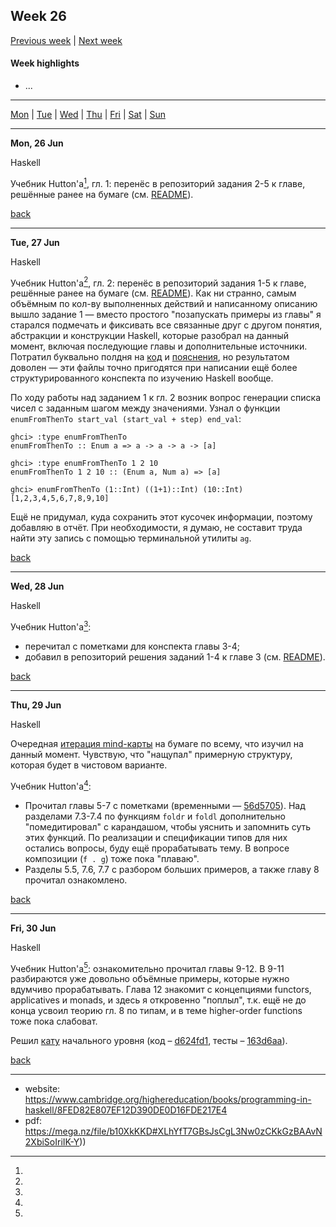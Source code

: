 <a name="top"></a>
## Week 26

[Previous week](./2023wk25.md) | [Next week]()


#### Week highlights

- ...

---

[Mon](#mo) | [Tue](#tu) | [Wed](#we) | [Thu](#th) | [Fri](#fr) | [Sat](#sa) | [Sun](#su)

---

<a name="mo"></a>
**Mon, 26 Jun**

Haskell

Учебник Hutton'a[^hutton-textbook], гл. 1: перенёс в репозиторий задания 2-5 к главе, решённые ранее на бумаге (см. [README](https://github.com/DanilTsygolnik/learn_haskell/blob/a79d8367687e1808f29245da1bef1cef0f346c13/exercises/textbook-hutton/README.md#ch1)).

[back](#top)

---

<a name="tu"></a>
**Tue, 27 Jun**

Haskell

Учебник Hutton'a[^hutton-textbook], гл. 2: перенёс в репозиторий задания 1-5 к главе, решённые ранее на бумаге (см. [README](https://github.com/DanilTsygolnik/learn_haskell/blob/143d05b227c968c2fc04483a34fa1c44504ce8ad/exercises/textbook-hutton/README.md#ch2)). Как ни странно, самым объёмным по кол-ву выполненных действий и написанному описанию вышло задание 1 &mdash; вместо простого "позапускать примеры из главы" я старался подмечать и фиксивать все связанные друг с другом понятия, абстракции и конструкции Haskell, которые разобрал на данный момент, включая последующие главы и дополнительные источники. Потратил буквально полдня на [код](https://github.com/DanilTsygolnik/learn_haskell/blob/143d05b227c968c2fc04483a34fa1c44504ce8ad/exercises/textbook-hutton/sol-hs/Chap2ex1.hs) и [пояснения](https://github.com/DanilTsygolnik/learn_haskell/blob/143d05b227c968c2fc04483a34fa1c44504ce8ad/exercises/textbook-hutton/sol-md/Chap2ex1.md), но результатом доволен &mdash; эти файлы точно пригодятся при написании ещё более структурированного конспекта по изучению Haskell вообще.

По ходу работы над заданием 1 к гл. 2 возник вопрос генерации списка чисел с заданным шагом между значениями. Узнал о функции `enumFromThenTo start_val (start_val + step) end_val`:
```
ghci> :type enumFromThenTo
enumFromThenTo :: Enum a => a -> a -> a -> [a]

ghci> :type enumFromThenTo 1 2 10
enumFromThenTo 1 2 10 :: (Enum a, Num a) => [a]

ghci> enumFromThenTo (1::Int) ((1+1)::Int) (10::Int)
[1,2,3,4,5,6,7,8,9,10]
```
Ещё не придумал, куда сохранить этот кусочек информации, поэтому добавляю в отчёт. При необходимости, я думаю, не составит труда найти эту запись с помощью терминальной утилиты `ag`.

[back](#top)

---

<a name="we"></a>
**Wed, 28 Jun**

Haskell

Учебник Hutton'a[^hutton-textbook]:
- перечитал с пометками для конспекта главы 3-4;
- добавил в репозиторий решения заданий 1-4 к главе 3 (см. [README](https://github.com/DanilTsygolnik/learn_haskell/blob/6dc216372843e8fec949fe01a152e0c270dfd126/exercises/textbook-hutton/README.md#ch3)).

[back](#top)

---

<a name="th"></a>
**Thu, 29 Jun**

Haskell

Очередная [итерация mind-карты](https://t.me/DanilTsygolnik_edu_wip/4) на бумаге по всему, что изучил на данный момент. Чувствую, что "нащупал" примерную структуру, которая будет в чистовом варианте.

Учебник Hutton'a[^hutton-textbook]:
- Прочитал главы 5-7 с пометками (временными &mdash; [56d5705](https://github.com/DanilTsygolnik/learn_haskell/commit/56d57054ac211fd802e3ff08d880004d6d6c2c0b)). Над разделами 7.3-7.4 по функциям `foldr` и `foldl` дополнительно "помедитировал" с карандашом, чтобы уяснить и запомнить суть этих функций. По реализации и спецификации типов для них остались вопросы, буду ещё прорабатывать тему. В вопросе композиции (`f . g`) тоже пока "плаваю".
- Разделы 5.5, 7.6, 7.7 с разбором больших примеров, а также главу 8 прочитал ознакомлено.


[back](#top)

---

<a name="fr"></a>
**Fri, 30 Jun**

Haskell

Учебник Hutton'a[^hutton-textbook]: ознакомительно прочитал главы 9-12. В 9-11 разбираются уже довольно объёмные примеры, которые нужно вдумчиво прорабатывать. Глава 12 знакомит с концепциями functors, applicatives и monads, и здесь я откровенно "поплыл", т.к. ещё не до конца усвоил теорию гл. 8 по типам, и в теме higher-order functions тоже пока слабоват.

Решил [кату](https://www.codewars.com/kata/56606694ec01347ce800001b/) начального уровня (код &ndash; [d624fd1](https://github.com/DanilTsygolnik/learn_haskell/commit/d624fd134e71a09c00acff2fca5ca1af50ad0ec9), тесты &ndash; [163d6aa](https://github.com/DanilTsygolnik/learn_haskell/commit/163d6aa4a34bf9c48a6a346fa5f8be62abf6cc71)).

[back](#top)

---



[^hutton-textbook]:
  - website: https://www.cambridge.org/highereducation/books/programming-in-haskell/8FED82E807EF12D390DE0D16FDE217E4
  - pdf: https://mega.nz/file/b10XkKKD#XLhYfT7GBsJsCgL3Nw0zCKkGzBAAvN2XbiSoIriIK-Y))
<!--
Use in @= register to paste a title for the current day
"**".trim(system('date +"%a, %d %b"'))."**"

<a name="sa"></a>
**date**

...

[back](#top)

---

<a name="su"></a>
**date**

...

[back](#top)

---
-->
